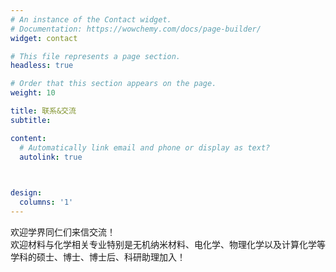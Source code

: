 ```yaml
---
# An instance of the Contact widget.
# Documentation: https://wowchemy.com/docs/page-builder/
widget: contact

# This file represents a page section.
headless: true

# Order that this section appears on the page.
weight: 10

title: 联系&交流
subtitle:

content:
  # Automatically link email and phone or display as text?
  autolink: true
  


design:
  columns: '1'
---
```


欢迎学界同仁们来信交流！  
欢迎材料与化学相关专业特别是无机纳米材料、电化学、物理化学以及计算化学等学科的硕士、博士、博士后、科研助理加入！